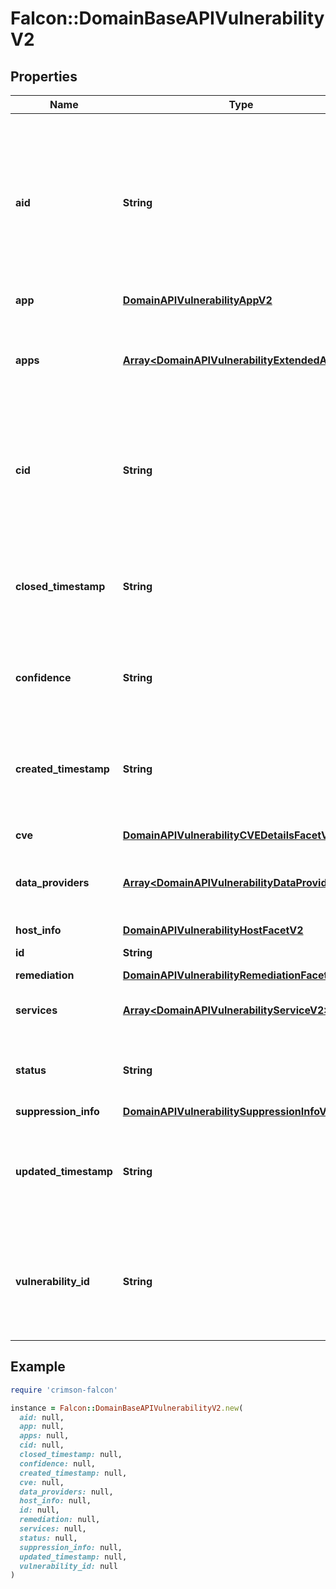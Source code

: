 # Falcon::DomainBaseAPIVulnerabilityV2

## Properties

| Name | Type | Description | Notes |
| ---- | ---- | ----------- | ----- |
| **aid** | **String** | Asset ID for which the vulnerability has been detected. For managed assets it can correspond to the sensor ID, for unmanaged assets can be a stand alone ID |  |
| **app** | [**DomainAPIVulnerabilityAppV2**](DomainAPIVulnerabilityAppV2.md) |  | [optional] |
| **apps** | [**Array&lt;DomainAPIVulnerabilityExtendedAppV2&gt;**](DomainAPIVulnerabilityExtendedAppV2.md) | Provide details related to the products for which a the vulnerability has been detected | [optional] |
| **cid** | **String** | Contains the customer identifier associated with the asset for which the vulnerability has been detected |  |
| **closed_timestamp** | **String** | A timestamp corresponding to the point in time when the vulnerability has no longer been detected (eg: it got fixed) | [optional] |
| **confidence** | **String** | Represents the confidence level of a vulnerability | [optional] |
| **created_timestamp** | **String** | A timestamp corresponding to the point in time when the vulnerability has been created (detected) in our system |  |
| **cve** | [**DomainAPIVulnerabilityCVEDetailsFacetV2**](DomainAPIVulnerabilityCVEDetailsFacetV2.md) |  | [optional] |
| **data_providers** | [**Array&lt;DomainAPIVulnerabilityDataProviderV1&gt;**](DomainAPIVulnerabilityDataProviderV1.md) | Contains information about the vulnerability data providers of this entity | [optional] |
| **host_info** | [**DomainAPIVulnerabilityHostFacetV2**](DomainAPIVulnerabilityHostFacetV2.md) |  | [optional] |
| **id** | **String** | Vulnerability unique ID |  |
| **remediation** | [**DomainAPIVulnerabilityRemediationFacetV2**](DomainAPIVulnerabilityRemediationFacetV2.md) |  | [optional] |
| **services** | [**Array&lt;DomainAPIVulnerabilityServiceV2&gt;**](DomainAPIVulnerabilityServiceV2.md) | Contains details about the vulnerable services | [optional] |
| **status** | **String** | Current status of a vulnerability (open, closed, reopen) |  |
| **suppression_info** | [**DomainAPIVulnerabilitySuppressionInfoV2**](DomainAPIVulnerabilitySuppressionInfoV2.md) |  | [optional] |
| **updated_timestamp** | **String** | A timestamp corresponding to the point in time when a vulnerability&#39;s information or status have been updated |  |
| **vulnerability_id** | **String** | Dynamic label that contains the CVE ID if applicable, otherwise the vulnerability metadata ID or label from the provider | [optional] |

## Example

```ruby
require 'crimson-falcon'

instance = Falcon::DomainBaseAPIVulnerabilityV2.new(
  aid: null,
  app: null,
  apps: null,
  cid: null,
  closed_timestamp: null,
  confidence: null,
  created_timestamp: null,
  cve: null,
  data_providers: null,
  host_info: null,
  id: null,
  remediation: null,
  services: null,
  status: null,
  suppression_info: null,
  updated_timestamp: null,
  vulnerability_id: null
)
```

